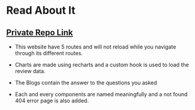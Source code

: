 # Read About It

## [Private Repo Link](https://github.com/programming-hero-web-course-4/product-analysis-website-ArjunGhosh11)

* This website have 5 routes and will not reload while you navigate through its different routes.

* Charts are made using recharts and a custom hook is used to load the review data.

* The Blogs contain the answer to the questions you asked

* Each and every components are named meaningfully and a not found 404 error page is also added. 
